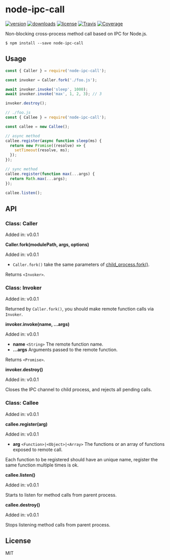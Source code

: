 # node-ipc-call

[![version](https://img.shields.io/npm/v/node-ipc-call.svg)](https://www.npmjs.com/package/node-ipc-call)
[![downloads](https://img.shields.io/npm/dt/node-ipc-call.svg)](https://www.npmjs.com/package/node-ipc-call)
[![license](https://img.shields.io/npm/l/node-ipc-call.svg)](https://github.com/micooz/node-ipc-call/blob/master/LICENSE)
[![Travis](https://img.shields.io/travis/node-ipc-call/node-ipc-call.svg)](https://travis-ci.org/micooz/node-ipc-call)
[![Coverage](https://img.shields.io/codecov/c/github/micooz/node-ipc-call/master.svg)](https://codecov.io/gh/micooz/node-ipc-call)

Non-blocking cross-process method call based on IPC for Node.js.

```
$ npm install --save node-ipc-call
```

## Usage

```js
const { Caller } = require('node-ipc-call');

const invoker = Caller.fork('./foo.js');

await invoker.invoke('sleep', 1000);
await invoker.invoke('max', 1, 2, 3); // 3

invoker.destroy();
```

```js
// ./foo.js
const { Callee } = require('node-ipc-call');

const callee = new Callee();

// async method
callee.register(async function sleep(ms) {
  return new Promise((resolve) => {
    setTimeout(resolve, ms);
  });
});

// sync method
callee.register(function max(...args) {
  return Math.max(...args);
});

callee.listen();
```

## API

### Class: Caller

Added in: v0.0.1

**Caller.fork(modulePath, args, options)**

Added in: v0.0.1

* `Caller.fork()` take the same parameters of [child_process.fork()](https://nodejs.org/dist/latest-v11.x/docs/api/child_process.html#child_process_child_process_fork_modulepath_args_options).

Returns `<Invoker>`.

### Class: Invoker

Added in: v0.0.1

Returned by `Caller.fork()`, you should make remote function calls via `Invoker`.

**invoker.invoke(name, ...args)**

Added in: v0.0.1

* **name** `<String>` The remote function name.
* **...args** Arguments passed to the remote function.

Returns `<Promise>`.

**invoker.destroy()**

Added in: v0.0.1

Closes the IPC channel to child process, and rejects all pending calls. 

### Class: Callee

Added in: v0.0.1

**callee.register(arg)**

Added in: v0.0.1

* **arg** `<Function>|<Object>|<Array>` The functions or an array of functions exposed to remote call.

Each function to be registered should have an unique name, register the same function multiple times is ok.

**callee.listen()**

Added in: v0.0.1

Starts to listen for method calls from parent process.

**callee.destroy()**

Added in: v0.0.1

Stops listening method calls from parent process.

## License

MIT
